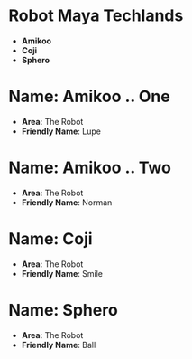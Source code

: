 # Robot Maya Techlands

- __Amikoo__
- __Coji__
- __Sphero__

# Name: Amikoo .. One

- __Area__: The Robot
- __Friendly Name__: Lupe

# Name: Amikoo .. Two

- __Area__: The Robot
- __Friendly Name__: Norman

# Name: Coji

- __Area__: The Robot
- __Friendly Name__: Smile

# Name: Sphero

- __Area__: The Robot
- __Friendly Name__: Ball
